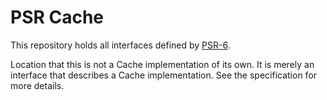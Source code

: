 PSR Cache
=========

This repository holds all interfaces defined by
[PSR-6](http://www.php-fig.org/psr/psr-6/).

Location that this is not a Cache implementation of its own. It is merely an
interface that describes a Cache implementation. See the specification for more 
details.
